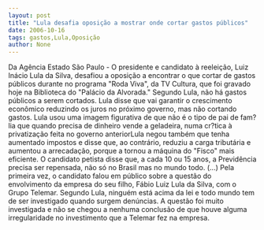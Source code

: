 ```yaml
---
layout: post
title: "Lula desafia oposição a mostrar onde cortar gastos públicos"
date: 2006-10-16
tags: gastos,Lula,Oposição
author: None
---
```

Da Agência Estado
São Paulo - O presidente e candidato à reeleição, Luiz Inácio Lula da Silva, desafiou a oposição a encontrar o que cortar de gastos públicos durante no programa \"Roda Viva\", da TV Cultura, que foi gravado hoje na Biblioteca do \"Palácio da Alvorada.\" 
Segundo Lula, não há gastos públicos a serem cortados. Lula disse que vai garantir o crescimento econômico reduzindo os juros no próximo governo, mas não cortando gastos. Lula usou uma imagem figurativa de que não é o tipo de pai de fam?lia que quando precisa de dinheiro vende a geladeira, numa cr?tica à privatização feita no governo anteriorLula negou também que tenha aumentado impostos e disse que, ao contrário, reduziu a carga tributária e aumentou a arrecadação, porque a tornou a máquina do \"Fisco\" mais eficiente. O candidato petista disse que, a cada 10 ou 15 anos, a Previdência precisa ser repensada, não só no Brasil mas no mundo todo.
(...) Pela primeira vez, o candidato falou em público sobre a questão do envolvimento da empresa do seu filho, Fábio Luiz Lula da Silva, com o Grupo Telemar. Segundo Lula, ninguém está acima da lei e todo mundo tem de ser investigado quando surgem denúncias. 
A questão foi muito investigada e não se chegou a nenhuma conclusão de que houve alguma irregularidade no investimento que a Telemar fez na empresa. 